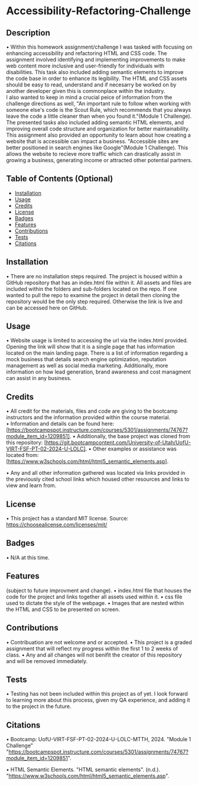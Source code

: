 # Accessibility-Refactoring-Challenge

## Description
• Within this homework assignment/challenge I was tasked with focusing on enhancing accessibility and refactoring HTML and CSS code.
The assignment involved identifying and implementing improvements to make web content more inclusive and user-friendly for individuals with disabilities.
This task also included adding semantic elements to improve the code base in order to enhance its legibility.  The HTML and CSS assets should be easy to read, understand and if necesarry be worked on by another developer given this is commonplace within the industry.  
I also wanted to keep in mind a crucial peice of information from the challenge directions as well, "An important rule to follow when working with someone else's code is the Scout Rule, which recommends that you always leave the code a little cleaner than when you found it."(Module 1 Challenge).
The presented tasks also included adding semantic HTML elements, and improving overall code structure and organization for better maintainability.
This assignment also provided an opportunity to learn about how creating a website that is accessible can impact a business. "Accessible sites are better positioned in search engines like Google"(Module 1 Challenge). 
This allows the website to recieve more traffic which can drastically assist in growing a business, generating income or attracted other potential partners.


## Table of Contents (Optional)

- [Installation](#installation)
- [Usage](#usage)
- [Credits](#credits)
- [License](#license)
- [Badges](#Badges)
- [Features](#Features)
- [Contributions](#Contributions)
- [Tests](#Tests)
- [Citations](#Citations)

## Installation
• There are no installation steps required.  The project is housed within a GitHub repository that has an index.html file within it.  All assets and files are included within the folders and sub-folders located on the repo.
If one wanted to pull the repo to examine the project in detail then cloning the repository would be the only step required.  Otherwise the link is live and can be accessed here on GitHub.

## Usage
• Website usage is limited to accessing the url via the index.html provided. Opening the link will show that it is a single page that has information located on the main landing page.
There is a list of information regarding a mock business that details search engine optimization, reputation management as well as social media marketing.
Additionally, more information on how lead generation, brand awareness and cost managment can assist in any business.


## Credits
• All credit for the materials, files and code are giving to the bootcamp instructors and the information provided within the course material.  
• Information and details can be found here: [https://bootcampspot.instructure.com/courses/5301/assignments/74767?module_item_id=1209851].
• Additionally, the base project was cloned from this repository: [https://git.bootcampcontent.com/University-of-Utah/UofU-VIRT-FSF-PT-02-2024-U-LOLC].
• Other examples or assistance was located from: [https://www.w3schools.com/html/html5_semantic_elements.asp].

• Any and all other information gathered was located via links provided in the previously cited school links which housed other resources and links to view and learn from.

## License
• This project has a standard MIT license.  Source: https://choosealicense.com/licenses/mit/


## Badges
• N/A at this time.

## Features 
(subject to future improvment and change).
• index.html file that houses the code for the project and links together all assets used within it.
• css file used to dictate the style of the webpage.
• Images that are nested within the HTML and CSS to be presented on screen.

## Contributions
• Contribuation are not welcome and or accepted.
• This project is a graded assignment that will reflect my progress within the first 1 to 2 weeks of class.
• Any and all changes will not benifit the creator of this repository and will be removed immediately.

## Tests
• Testing has not been included within this project as of yet.  I look forward to learning more about this process, given my QA experience, and adding it to the project in the future.

## Citations
• Bootcamp: UofU-VIRT-FSF-PT-02-2024-U-LOLC-MTTH, 2024. "Module 1 Challenge"
  "https://bootcampspot.instructure.com/courses/5301/assignments/74767?module_item_id=1209851".
  
• HTML Semantic Elements. "HTML semantic elements". (n.d.). 
  "https://www.w3schools.com/html/html5_semantic_elements.asp".

  
